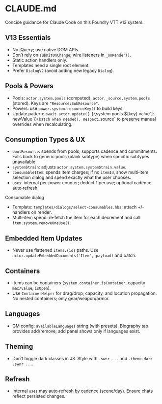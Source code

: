 # CLAUDE.md

Concise guidance for Claude Code on this Foundry VTT v13 system.

## V13 Essentials
- No jQuery; use native DOM APIs.
- Don’t rely on `submitOnChange`; wire listeners in `_onRender()`.
- Static action handlers only.
- Templates need a single root element.
- Prefer `DialogV2` (avoid adding new legacy `Dialog`).

## Pools & Powers
- Pools: `actor.system.pools` (computed), `actor._source.system.pools` (stored). Keys are `"Resource:SubResource"`.
- Powers: use `power.system.resourceKey()` to build keys.
- Update pattern: `await actor.update({ [\`system.pools.${key}.value\`]: newValue })` (batch when needed). Respect `_source` to preserve manual overrides when recalculating.

## Consumption Types & UX
- `poolResource`: spends from pools; supports cadence and commitments. Falls back to generic pools (blank subtype) when specific subtypes unavailable.
- `systemStrain`: adjusts `actor.system.systemStrain.value`.
- `consumableItem`: spends item charges; if no `itemId`, show multi‑item selection dialog and spend exactly what the user chooses.
- `uses`: internal per‑power counter; deduct 1 per use; optional cadence auto‑refresh.

Consumable dialog
- Template: `templates/dialogs/select-consumables.hbs`; attach +/- handlers on render.
- Multi‑item spend: re‑fetch the item for each decrement and call `item.system.removeOneUse()`.

## Embedded Item Updates
- Never use flattened `items.{id}` paths. Use `actor.updateEmbeddedDocuments('Item', payload)` and batch.

## Containers
- Items can be containers (`system.container.isContainer`, capacity `max/value`, `isOpen`).
- Use `ContainerHelper` for drag/drop, capacity, and location propagation. No nested containers; only gear/weapon/armor.

## Languages
- GM config: `availableLanguages` string (with presets). Biography tab provides add/remove; add panel shows only if languages exist.

## Theming
- Don’t toggle dark classes in JS. Style with `.swnr ...` and `.theme-dark .swnr ...`.

## Refresh
- Internal `uses` may auto‑refresh by cadence (scene/day). Ensure chats reflect persisted changes.
